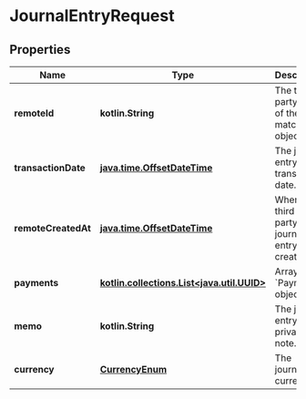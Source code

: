 
# JournalEntryRequest

## Properties
Name | Type | Description | Notes
------------ | ------------- | ------------- | -------------
**remoteId** | **kotlin.String** | The third-party API ID of the matching object. |  [optional]
**transactionDate** | [**java.time.OffsetDateTime**](java.time.OffsetDateTime.md) | The journal entry&#39;s transaction date. |  [optional]
**remoteCreatedAt** | [**java.time.OffsetDateTime**](java.time.OffsetDateTime.md) | When the third party&#39;s journal entry was created. |  [optional]
**payments** | [**kotlin.collections.List&lt;java.util.UUID&gt;**](java.util.UUID.md) | Array of &#x60;Payment&#x60; object IDs. |  [optional]
**memo** | **kotlin.String** | The journal entry&#39;s private note. |  [optional]
**currency** | [**CurrencyEnum**](CurrencyEnum.md) | The journal&#39;s currency. |  [optional]



